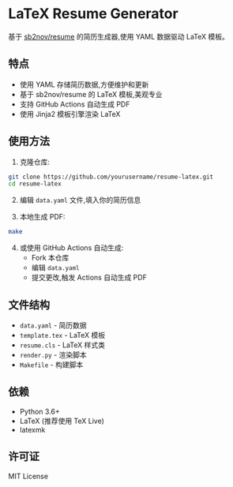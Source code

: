 # LaTeX Resume Generator

基于 [sb2nov/resume](https://github.com/sb2nov/resume) 的简历生成器,使用 YAML 数据驱动 LaTeX 模板。

## 特点

- 使用 YAML 存储简历数据,方便维护和更新
- 基于 sb2nov/resume 的 LaTeX 模板,美观专业
- 支持 GitHub Actions 自动生成 PDF
- 使用 Jinja2 模板引擎渲染 LaTeX

## 使用方法

1. 克隆仓库:
```bash
git clone https://github.com/yourusername/resume-latex.git
cd resume-latex
```

2. 编辑 `data.yaml` 文件,填入你的简历信息

3. 本地生成 PDF:
```bash
make
```

4. 或使用 GitHub Actions 自动生成:
   - Fork 本仓库
   - 编辑 `data.yaml`
   - 提交更改,触发 Actions 自动生成 PDF

## 文件结构

- `data.yaml` - 简历数据
- `template.tex` - LaTeX 模板
- `resume.cls` - LaTeX 样式类
- `render.py` - 渲染脚本
- `Makefile` - 构建脚本

## 依赖

- Python 3.6+
- LaTeX (推荐使用 TeX Live)
- latexmk

## 许可证

MIT License 